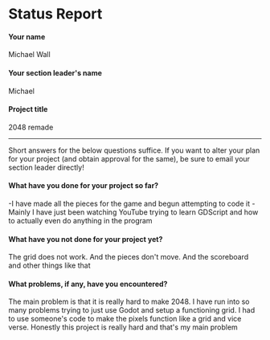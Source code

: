 # Status Report

#### Your name

Michael Wall

#### Your section leader's name

Michael

#### Project title

2048 remade

***

Short answers for the below questions suffice. If you want to alter your plan for your project (and obtain approval for the same), be sure to email your section leader directly!

#### What have you done for your project so far?
-I have made all the pieces for the game and begun attempting to code it
-Mainly I have just been watching YouTube trying to learn GDScript and how to actually even do anything in the program


#### What have you not done for your project yet?

The grid does not work. And the pieces don't move. And the scoreboard and other things like that

#### What problems, if any, have you encountered?

The main problem is that it is really hard to make 2048. I have run into so many problems trying to just use Godot and setup a functioning grid. I had to use someone's code to make the pixels function like a grid and vice verse. Honestly this project is really hard and that's my main problem

